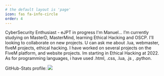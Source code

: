 ```yaml
---
# the default layout is 'page'
icon: fas fa-info-circle
order: 4
---
```


CyberSecurity Enthusiast - eJPT in progress
I'm Manuel... I’m currently studying on MasterD, MasterMind, learning Ethical Hacking and OSCP. I'll looking to collaborate on new projects. U can ask me about .lua, webmaster, fiveM projects, ethical hacking. I have worked on several projects on the FiveM platform, and website projects. Im starting in Ethical Hacking at 2022.
As for programming languages, i have used .html, .css, .lua, .js , .python.

GitHub-Stats profile:
<img src="https://github-readme-stats.vercel.app/api?username=baShMarin&show_icons=true&theme=tokyonight"/>


